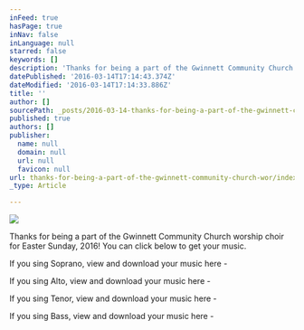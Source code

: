 ```yaml
---
inFeed: true
hasPage: true
inNav: false
inLanguage: null
starred: false
keywords: []
description: 'Thanks for being a part of the Gwinnett Community Church worship choir for Easter Sunday, 2016! You can click below to get your music.'
datePublished: '2016-03-14T17:14:43.374Z'
dateModified: '2016-03-14T17:14:33.886Z'
title: ''
author: []
sourcePath: _posts/2016-03-14-thanks-for-being-a-part-of-the-gwinnett-community-church-wor.md
published: true
authors: []
publisher:
  name: null
  domain: null
  url: null
  favicon: null
url: thanks-for-being-a-part-of-the-gwinnett-community-church-wor/index.html
_type: Article

---
```

![](https://the-grid-user-content.s3-us-west-2.amazonaws.com/34983a60-9c29-4d00-a39a-1d270c785294.png)

Thanks for being a part of the Gwinnett Community Church worship choir for Easter Sunday, 2016! You can click below to get your music.

If you sing Soprano, view and download your music here - 

If you sing Alto, view and download your music here - 

If you sing Tenor, view and download your music here - 

If you sing Bass, view and download your music here -